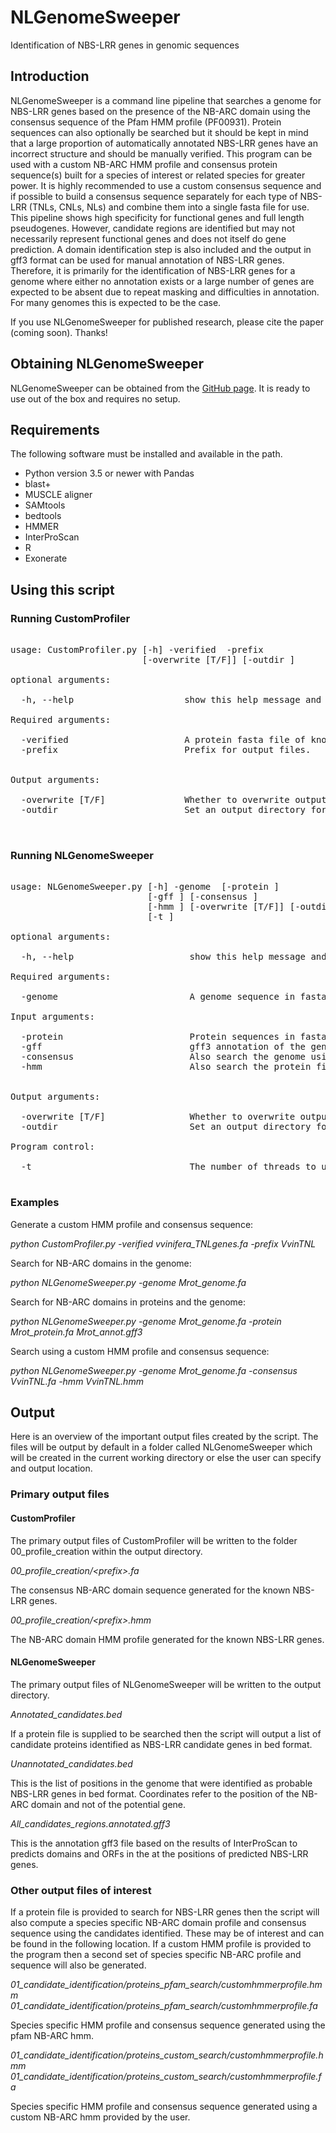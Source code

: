 # NLGenomeSweeper
Identification of NBS-LRR genes in genomic sequences

## Introduction
NLGenomeSweeper is a command line pipeline that searches a genome for NBS-LRR genes based on the presence of the NB-ARC domain using the consensus sequence of the Pfam HMM profile (PF00931). Protein sequences can also optionally be searched but it should be kept in mind that a large proportion of automatically annotated NBS-LRR genes have an incorrect structure and should be manually verified. This program can be used with a custom NB-ARC HMM profile and consensus protein sequence(s) built for a species of interest or related species for greater power. It is highly recommended to use a custom consensus sequence and if possible to build a consensus sequence separately for each type of NBS-LRR (TNLs, CNLs, NLs) and combine them into a single fasta file for use. This pipeline shows high specificity for functional genes and full length pseudogenes. However, candidate regions are identified but may not necessarily represent functional genes and does not itself do gene prediction. A domain identification step is also included and the output in gff3 format can be used for manual annotation of NBS-LRR genes. Therefore, it is primarily for the identification of NBS-LRR genes for a genome where either no annotation exists or a large number of genes are expected to be absent due to repeat masking and difficulties in annotation. For many genomes this is expected to be the case. 

If you use NLGenomeSweeper for published research, please cite the paper (coming soon). Thanks!

## Obtaining NLGenomeSweeper
NLGenomeSweeper can be obtained from the [GitHub page](https://github.com/ntoda03/NLGenomeSweeper). It is ready to use out of the box and requires no setup.

## Requirements
The following software must be installed and available in the path.

* Python version 3.5 or newer with Pandas
* blast+
* MUSCLE aligner
* SAMtools
* bedtools
* HMMER
* InterProScan
* R
* Exonerate

## Using this script

### Running CustomProfiler
<pre>

usage: CustomProfiler.py [-h] -verified <fasta file> -prefix <prefix>
                         [-overwrite [T/F]] [-outdir <path>]

optional arguments:

  -h, --help                     show this help message and exit

Required arguments:

  -verified <fasta file>                     A protein fasta file of known NBS-LRR genes.
  -prefix <prefix>                       Prefix for output files. <br>

Output arguments:

  -overwrite [T/F]               Whether to overwrite output files if they already exist. [Default F]
  -outdir <path>                       Set an output directory for program output. [Default ./NLGenomeSweeper]


</pre>
### Running NLGenomeSweeper
<pre>

usage: NLGenomeSweeper.py [-h] -genome <fasta file> [-protein <fasta file>]
                          [-gff <gff3 file>] [-consensus <fasta file>]
                          [-hmm <file>] [-overwrite [T/F]] [-outdir <path>]
                          [-t <threads>]

optional arguments:

  -h, --help                      show this help message and exit

Required arguments:

  -genome <fasta file>                        A genome sequence in fasta format to search.

Input arguments:

  -protein <fasta file>                       Protein sequences in fasta format to search. 
  -gff <gff3 file>                           gff3 annotation of the genome. Required if searching protein sequences. 
  -consensus <fasta file>                     Also search the genome using a custom NB-ARC consensus sequence(s).
  -hmm <file>                           Also search the protein file using a custom NB-ARC HMM. <br>

Output arguments:

  -overwrite [T/F]                Whether to overwrite output files if they already exist. [Default F] 
  -outdir <path>                        Set an output directory for program output. [Default ./NLGenomeSweeper] 

Program control:

  -t <threads>                             The number of threads to use.

</pre>
### Examples
Generate a custom HMM profile and consensus sequence:

*python CustomProfiler.py -verified vvinifera_TNLgenes.fa -prefix VvinTNL*

Search for NB-ARC domains in the genome:

*python NLGenomeSweeper.py -genome Mrot_genome.fa*

Search for NB-ARC domains in proteins and the genome:

*python NLGenomeSweeper.py -genome Mrot_genome.fa -protein Mrot_protein.fa Mrot_annot.gff3*

Search using a custom HMM profile and consensus sequence:

*python NLGenomeSweeper.py -genome Mrot_genome.fa -consensus VvinTNL.fa -hmm VvinTNL.hmm*

## Output
Here is an overview of the important output files created by the script. The files will be output by default in a folder called NLGenomeSweeper which will be created in the current working directory or else the user can specify and output location. 

### Primary output files
#### CustomProfiler
The primary output files of CustomProfiler will be written to the folder 00_profile_creation within the output directory.

*00_profile_creation/\<prefix\>.fa*

The consensus NB-ARC domain sequence generated for the known NBS-LRR genes.

*00_profile_creation/\<prefix\>.hmm*

The NB-ARC domain HMM profile generated for the known NBS-LRR genes.

#### NLGenomeSweeper
The primary output files of NLGenomeSweeper will be written to the output directory.

*Annotated_candidates.bed*

If a protein file is supplied to be searched then the script will output a list of candidate proteins identified as NBS-LRR candidate genes in bed format.

*Unannotated_candidates.bed*

This is the list of positions in the genome that were identified as probable NBS-LRR genes in bed format. Coordinates refer to the position of the NB-ARC domain and not of the potential gene.

*All_candidates_regions.annotated.gff3*

This is the annotation gff3 file based on the results of InterProScan to predicts domains and ORFs in the at the positions of predicted NBS-LRR genes. 

### Other output files of interest
If a protein file is provided to search for NBS-LRR genes then the script will also compute a species specific NB-ARC domain profile and consensus sequence using the candidates identified. These may be of interest and can be found in the following location. If a custom HMM profile is provided to the program then a second set of species specific NB-ARC profile and sequence will also be generated.

*01_candidate_identification/proteins_pfam_search/customhmmerprofile.hmm* <br>
*01_candidate_identification/proteins_pfam_search/customhmmerprofile.fa*

Species specific HMM profile and consensus sequence generated using the pfam NB-ARC hmm.

*01_candidate_identification/proteins_custom_search/customhmmerprofile.hmm* <br>
*01_candidate_identification/proteins_custom_search/customhmmerprofile.fa*

Species specific HMM profile and consensus sequence generated using a custom NB-ARC hmm provided by the user.
